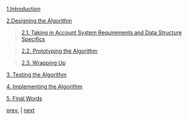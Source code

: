 [1.Introduction](introduction.md)

[2.Designing the Algorithm](designing.md)

> [2.1.  Taking in Account System Requirements and Data Structure Specifics](./designing.md#taking-in-account-the-data-structure-specifics)

> [2.2. Prototyping the Algorithm](./designing.md#prototyping-the-algorithm)

> [2.3. Wrapping Up](./designing.md#wrapping-up)

[3. Testing the Algorithm](testing.md)

[4. Implementing the Algorithm](./implementing.md)

[5. Final Words](final_words.md)



[prev.](../README.md) | [next](designing.md)